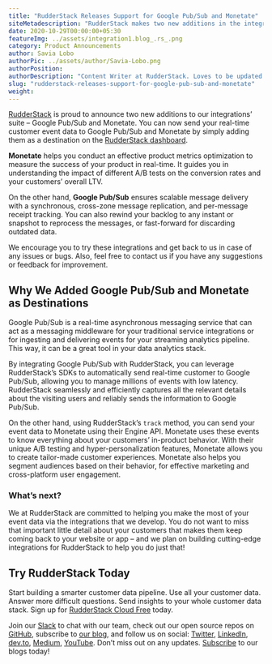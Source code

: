 ```yaml
---
title: "RudderStack Releases Support for Google Pub/Sub and Monetate"
siteMetadescription: "RudderStack makes two new additions in the integration suite - Google Pub/Sub and Monetate. Send the event data to the ells by simply adding on the dashboard."
date: 2020-10-29T00:00:00+05:30
featureImg: ../assets/integration1.blog_.rs_.png
category: Product Announcements
author: Savia Lobo
authorPic: ../assets/author/Savia-Lobo.png
authorPosition: 
authorDescription: "Content Writer at RudderStack. Loves to be updated with the tech happenings around the globe. Loves singing and composing songs. Believes in putting the art in smart."
slug: "rudderstack-releases-support-for-google-pub-sub-and-monetate"
weight: 
---
```

[RudderStack](http://www.rudderstack.com) is proud to announce two new additions to our integrations’ suite – Google Pub/Sub and Monetate. You can now send your real-time customer event data to Google Pub/Sub and Monetate by simply adding them as a destination on the [RudderStack dashboard](http://app.rudderlabs.com/signup?type=freetrial).

**Monetate** helps you conduct an effective product metrics optimization to measure the success of your product in real-time. It guides you in understanding the impact of different A/B tests on the conversion rates and your customers’ overall LTV. 

On the other hand, **Google Pub/Sub** ensures scalable message delivery with a synchronous, cross-zone message replication, and per-message receipt tracking. You can also rewind your backlog to any instant or snapshot to reprocess the messages, or fast-forward for discarding outdated data.

We encourage you to try these integrations and get back to us in case of any issues or bugs. Also, feel free to contact us if you have any suggestions or feedback for improvement.

Why We Added Google Pub/Sub and Monetate as Destinations
--------------------------------------------------------

Google Pub/Sub is a real-time asynchronous messaging service that can act as a messaging middleware for your traditional service integrations or for ingesting and delivering events for your streaming analytics pipeline. This way, it can be a great tool in your data analytics stack. 

By integrating Google Pub/Sub with RudderStack, you can leverage RudderStack’s SDKs to automatically send real-time customer to Google Pub/Sub, allowing you to manage millions of events with low latency. RudderStack seamlessly and efficiently captures all the relevant details about the visiting users and reliably sends the information to Google Pub/Sub. 

On the other hand, using RudderStack’s `track` method, you can send your event data to Monetate using their Engine API. Monetate uses these events to know everything about your customers’ in-product behavior. With their unique A/B testing and hyper-personalization features, Monetate allows you to create tailor-made customer experiences. Monetate also helps you segment audiences based on their behavior, for effective marketing and cross-platform user engagement. 

### What’s next?

We at RudderStack are committed to helping you make the most of your event data via the integrations that we develop. You do not want to miss that important little detail about your customers that makes them keep coming back to your website or app – and we plan on building cutting-edge integrations for RudderStack to help you do just that!

## Try RudderStack Today

Start building a smarter customer data pipeline. Use all your customer data. Answer more difficult questions. Send insights to your whole customer data stack. Sign up for [RudderStack Cloud Free](https://app.rudderlabs.com/signup?type=freetrial) today.

Join our [Slack](https://resources.rudderstack.com/join-rudderstack-slack) to chat with our team, check out our open source repos on [GitHub](https://github.com/rudderlabs), subscribe to [our blog](https://rudderstack.com/blog/), and follow us on social: [Twitter](https://twitter.com/RudderStack), [LinkedIn](https://www.linkedin.com/company/rudderlabs/), [dev.to](https://dev.to/rudderstack), [Medium](https://rudderstack.medium.com/), [YouTube](https://www.youtube.com/channel/UCgV-B77bV_-LOmKYHw8jvBw). Don’t miss out on any updates. [Subscribe](https://rudderstack.com/blog/) to our blogs today!